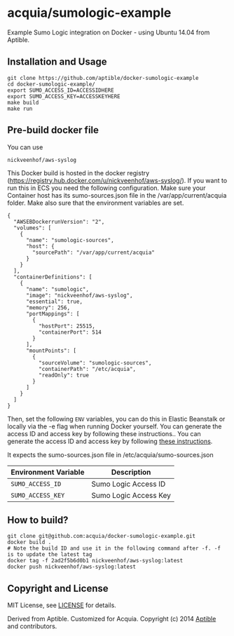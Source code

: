 # acquia/sumologic-example

Example Sumo Logic integration on Docker - using Ubuntu 14.04 from Aptible.

## Installation and Usage

    git clone https://github.com/aptible/docker-sumologic-example
    cd docker-sumologic-example/
    export SUMO_ACCESS_ID=ACCESSIDHERE
    export SUMO_ACCESS_KEY=ACCESSKEYHERE
    make build
    make run

## Pre-build docker file

You can use

````
nickveenhof/aws-syslog
````

This Docker build is hosted in the docker registry (https://registry.hub.docker.com/u/nickveenhof/aws-syslog/). If you want to run this in ECS you need the following configuration. Make sure your Container host has its sumo-sources.json file in the /var/app/current/acquia folder. Make also sure that the environment variables are set.

````
{
  "AWSEBDockerrunVersion": "2",
  "volumes": [
    {
      "name": "sumologic-sources",
      "host": {
        "sourcePath": "/var/app/current/acquia"
      }
    }
  ],
  "containerDefinitions": [
    {
      "name": "sumologic",
      "image": "nickveenhof/aws-syslog",
      "essential": true,
      "memory": 256,
      "portMappings": [
        {
          "hostPort": 25515,
          "containerPort": 514
        }
      ],
      "mountPoints": [
        {
          "sourceVolume": "sumologic-sources",
          "containerPath": "/etc/acquia",
          "readOnly": true
        }
      ]
    }
  ]
}
````


Then, set the following `ENV` variables, you can do this in Elastic Beanstalk or locally via the -e flag when running Docker yourself. You can generate the access ID and access key by following these instructions.. You can generate the access ID and access key by following [these instructions](https://service.sumologic.com/help/Generating_Collector_Installation_API_Keys.htm).

It expects the sumo-sources.json file in /etc/acquia/sumo-sources.json

| Environment Variable  | Description           |
| --------------------- | --------------------- |
| `SUMO_ACCESS_ID`      | Sumo Logic Access ID  |
| `SUMO_ACCESS_KEY`     | Sumo Logic Access Key |

## How to build?

````
git clone git@github.com:acquia/docker-sumologic-example.git
docker build .
# Note the build ID and use it in the following command after -f. -f is to update the latest tag
docker tag -f 2ad2f5b6d0b1 nickveenhof/aws-syslog:latest
docker push nickveenhof/aws-syslog:latest
````

## Copyright and License

MIT License, see [LICENSE](LICENSE.md) for details.

Derived from Aptible. Customized for Acquia.
Copyright (c) 2014 [Aptible](https://www.aptible.com) and contributors.

